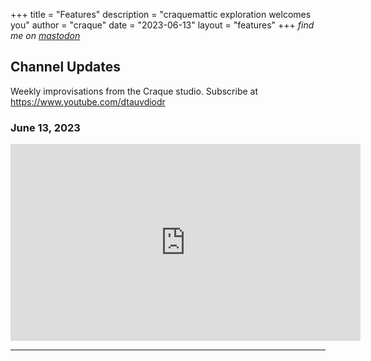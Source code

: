+++
title = "Features"
description = "craquemattic exploration welcomes you"
author = "craque"
date = "2023-06-13"
layout = "features"
+++
_find me on <a rel="me" href="https://mastodon.art/@dtauvdiodr">mastodon</a>_

## Channel Updates

Weekly improvisations from the Craque studio. Subscribe at <https://www.youtube.com/dtauvdiodr>

### June 13, 2023

<iframe width="560" height="315" src="https://www.youtube.com/embed/CkAdgfPh2iw?start=409" title="YouTube video player" frameborder="0" allow="accelerometer; autoplay; clipboard-write; encrypted-media; gyroscope; picture-in-picture; web-share" allowfullscreen></iframe>

<hr>
